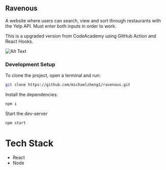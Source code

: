 ## Ravenous

A website where users can search, view and sort through restaurants with the Yelp API. Must enter both inputs in order to work.

This is a upgraded version from CodeAcademy using GitHub Action and React Hooks.

![Alt Text](https://github.com/michaelzheng1/website/blob/master/gif/ravenous.gif?raw=true)

### Development Setup

To clone the project, open a terminal and run:

```bash
git clone https://github.com/michaelzheng1/ravenous.git
```

Install the dependencies:

```bash
npm i
```

Start the dev-server

```bash
npm start
```


# Tech Stack

- React
- Node
